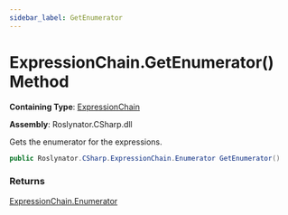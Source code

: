 ```yaml
---
sidebar_label: GetEnumerator
---
```


# ExpressionChain\.GetEnumerator\(\) Method

**Containing Type**: [ExpressionChain](../index.md)

**Assembly**: Roslynator\.CSharp\.dll

  
Gets the enumerator for the expressions\.

```csharp
public Roslynator.CSharp.ExpressionChain.Enumerator GetEnumerator()
```

### Returns

[ExpressionChain.Enumerator](../Enumerator/index.md)

